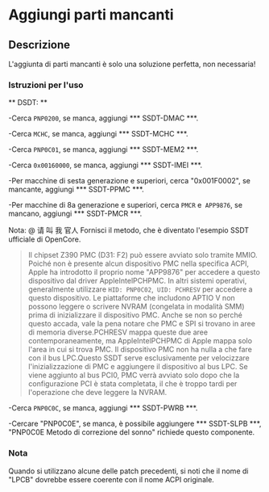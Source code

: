 # Aggiungi parti mancanti

## Descrizione

L'aggiunta di parti mancanti è solo una soluzione perfetta, non necessaria!

### Istruzioni per l'uso

** DSDT: **

-Cerca `PNP0200`, se manca, aggiungi *** SSDT-DMAC ***.

-Cerca `MCHC`, se manca, aggiungi *** SSDT-MCHC ***.

-Cerca `PNP0C01`, se manca, aggiungi *** SSDT-MEM2 ***.

-Cerca `0x00160000`, se manca, aggiungi *** SSDT-IMEI ***.

-Per macchine di sesta generazione e superiori, cerca "0x001F0002", se mancante, aggiungi *** SSDT-PPMC ***.

-Per macchine di 8a generazione e superiori, cerca `PMCR` e` APP9876`, se mancano, aggiungi *** SSDT-PMCR ***.

  Nota: @ 请 叫 我 官人 Fornisci il metodo, che è diventato l'esempio SSDT ufficiale di OpenCore.
  > Il chipset Z390 PMC (D31: F2) può essere avviato solo tramite MMIO. Poiché non è presente alcun dispositivo PMC nella specifica ACPI, Apple ha introdotto il proprio nome "APP9876" per accedere a questo dispositivo dal driver AppleIntelPCHPMC. In altri sistemi operativi, generalmente utilizzare `HID: PNP0C02`,` UID: PCHRESV` per accedere a questo dispositivo.
  > Le piattaforme che includono APTIO V non possono leggere o scrivere NVRAM (congelata in modalità SMM) prima di inizializzare il dispositivo PMC.
  > Anche se non so perché questo accada, vale la pena notare che PMC e SPI si trovano in aree di memoria diverse.PCHRESV mappa queste due aree contemporaneamente, ma AppleIntelPCHPMC di Apple mappa solo l'area in cui si trova PMC.
  > Il dispositivo PMC non ha nulla a che fare con il bus LPC.Questo SSDT serve esclusivamente per velocizzare l'inizializzazione di PMC e aggiungere il dispositivo al bus LPC. Se viene aggiunto al bus PCI0, PMC verrà avviato solo dopo che la configurazione PCI è stata completata, il che è troppo tardi per l'operazione che deve leggere la NVRAM.

-Cerca `PNP0C0C`, se manca, aggiungi *** SSDT-PWRB ***.

-Cercare "PNP0C0E", se manca, è possibile aggiungere *** SSDT-SLPB ***, "PNP0C0E Metodo di correzione del sonno" richiede questo componente.

### Nota

Quando si utilizzano alcune delle patch precedenti, si noti che il nome di "LPCB" dovrebbe essere coerente con il nome ACPI originale.

